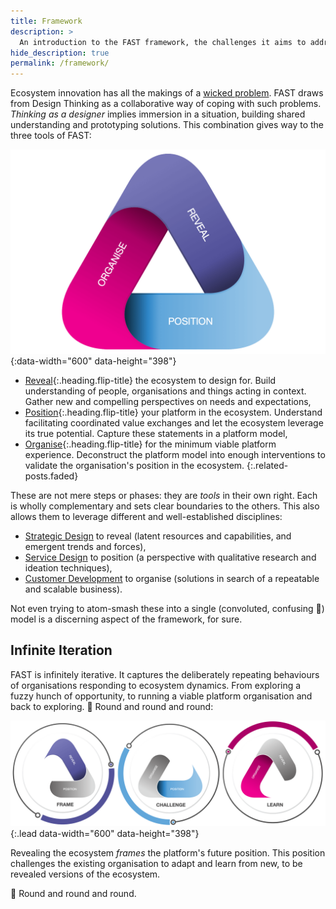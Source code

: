 ```yaml
---
title: Framework
description: >
  An introduction to the FAST framework, the challenges it aims to address and the process it applies in doing so.
hide_description: true
permalink: /framework/
---
```


Ecosystem innovation has all the makings of a [wicked problem](https://en.wikipedia.org/wiki/Wicked_problem). 
FAST draws from Design Thinking as a collaborative way of coping with such problems. *Thinking as a designer* implies immersion in a situation, building shared understanding and prototyping solutions. 
This combination gives way to the three tools of FAST:

![The FAST framework](../assets/img/pages/fast-framework-tiny.png){:data-width="600" data-height="398"}

* [Reveal]{:.heading.flip-title} the ecosystem to design for. Build understanding of people, organisations and things acting in context. Gather new and compelling perspectives on needs and expectations,
* [Position]{:.heading.flip-title} your platform in the ecosystem. Understand facilitating  coordinated value exchanges and let the ecosystem leverage its true potential. Capture these statements in a platform model,
* [Organise]{:.heading.flip-title} for the minimum viable platform experience. Deconstruct the platform model into enough interventions to validate the organisation's position in the ecosystem.
{:.related-posts.faded}

[reveal]: reveal.md
[position]: position.md
[organise]: organise.md

These are not mere steps or phases: they are *tools* in their own right. Each is wholly complementary and sets clear boundaries to the others. 
This also allows them to leverage different and well-established disciplines: 

* [Strategic Design] to reveal (latent resources and capabilities, and emergent trends and forces),
* [Service Design] to position (a perspective with qualitative research and ideation techniques),
* [Customer Development] to organise (solutions in search of a repeatable and scalable business).

[Strategic Design]: https://en.wikipedia.org/wiki/Strategic_design
[Service Design]: https://en.wikipedia.org/wiki/Service_design
[Customer Development]: https://en.wikipedia.org/wiki/Customer_development

 Not even trying to atom-smash these into a single (convoluted, confusing 🧬) model is a discerning aspect of the framework, for sure. 

## Infinite Iteration

FAST is infinitely iterative.
It captures the deliberately repeating behaviours of organisations responding to ecosystem dynamics. 
From exploring a fuzzy hunch of opportunity, to running a viable platform organisation and back to exploring. 🔄 Round and round and round:

![Infitie Iteration of FAST](../assets/img/pages/fast-process-tiny.png){:.lead data-width="600" data-height="398"}

Revealing the ecosystem *frames* the platform's future position. This position challenges the existing organisation to adapt and learn from new, to be revealed versions of the ecosystem. 

🔄 Round and round and round. 
